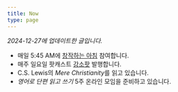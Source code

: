 ```yaml
---
title: Now
type: page
---
```


<style>
    time {
        display: none;
    }
    footer {
        display: none;
    }
</style>    

*2024-12-27에 업데이트한 글입니다.*

- 매일 5:45 AM에 [창작하는 아침][1] 참여합니다.
- 매주 일요일 팟캐스트 [강소팟][2] 발행합니다.
- C.S. Lewis의 *Mere Christianity*를 읽고 있습니다.
- *영어로 단편 읽고 쓰기* 5주 온라인 모임을 준비하고 있습니다.

[1]:	https://jagunbae.com/creators-morning-14/
[2]:	https://podcast.jagunbae.com